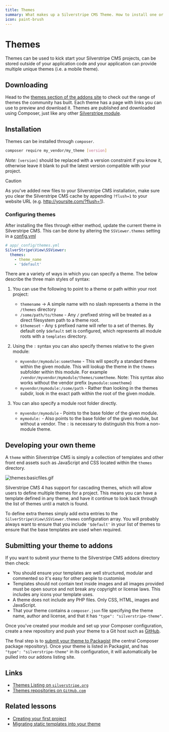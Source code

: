```yaml
---
title: Themes
summary: What makes up a Silverstripe CMS Theme. How to install one or write your own theme.
icon: paint-brush
---
```


# Themes

Themes can be used to kick start your Silverstripe CMS projects, can be stored outside of your application code and your
application can provide multiple unique themes (i.e. a mobile theme).

## Downloading

Head to the [themes section of the addons site](http://addons.silverstripe.org/add-ons?search=&type=theme) to check out the range of themes the
community has built. Each theme has a page with links you can use to preview and download it. Themes are published and downloaded using Composer,
just like any other [Silverstripe module](/developer_guides/extending/modules).

## Installation

Themes can be installed through `composer`.

```bash
composer require my_vendor/my_theme [version]
```

*Note:* `[version]` should be replaced with a version constraint if you know it, otherwise leave it blank to pull the latest version compatible with your project.

> [!CAUTION]
> As you've added new files to your Silverstripe CMS installation, make sure you clear the Silverstripe CMS cache by appending
> `?flush=1` to your website URL (e.g. <http://yoursite.com/?flush=1>).

### Configuring themes

After installing the files through either method, update the current theme in Silverstripe CMS. This can be done by
altering the `SSViewer.themes` setting in a [config.yml](../configuration)

```yml
# app/_config/themes.yml
SilverStripe\View\SSViewer:
  themes:
    - theme_name
    - '$default'
```

There are a variety of ways in which you can specify a theme. The below describe the three
main styles of syntax:

1. You can use the following to point to a theme or path within your root project:

    - `themename` -> A simple name with no slash represents a theme in the `/themes` directory
    - `/some/path/to/theme` - Any `/` prefixed string will be treated as a direct filesystem path to a theme root.
    - `$themeset` - Any `$` prefixed name will refer to a set of themes. By default only `$default` set is configured,
    which represents all module roots with a `templates` directory.

1. Using the `:` syntax you can also specify themes relative to the given module:

    - `myvendor/mymodule:sometheme` - This will specify a standard theme within the given module.
    This will lookup the theme in the `themes` subfolder within this module. For example
    `/vendor/myvendor/mymodule/themes/sometheme`.
    Note: This syntax also works without the vendor prefix (`mymodule:sometheme`)
    - `myvendor/mymodule:/some/path` - Rather than looking in the themes subdir, look in the
    exact path within the root of the given module.

1. You can also specify a module root folder directly.

    - `myvendor/mymodule` - Points to the base folder of the given module.
    - `mymodule:` - Also points to the base folder of the given module, but without a vendor.
    The `:` is necessary to distinguish this from a non-module theme.

## Developing your own theme

A `theme` within Silverstripe CMS is simply a collection of templates and other front end assets such as JavaScript and CSS located within the `themes` directory.

![themes:basicfiles.gif](../../_images/basicfiles.gif)

Silverstripe CMS 4 has support for cascading themes, which will allow users to define multiple themes for a project. This means you can have a template defined in any theme, and have it continue to look back through the list of themes until a match is found.

To define extra themes simply add extra entries to the `SilverStripe\View\SSViewer.themes` configuration array. You will probably always want to ensure that you include `'$default'` in your list of themes to ensure that the base templates are used when required.

## Submitting your theme to addons

If you want to submit your theme to the Silverstripe CMS addons directory then check:

- You should ensure your templates are well structured, modular and commented so it's easy for other people to customise
- Templates should not contain text inside images and all images provided must be open source and not break any
copyright or license laws. This includes any icons your template uses.
- A theme does not include any PHP files. Only CSS, HTML, images and JavaScript.
- That your theme contains a `composer.json` file specifying the theme name, author and license, and that it has `"type": "silverstripe-theme"`.

Once you've created your module and set up your Composer configuration, create a new repository and push your theme to a Git host such as [GitHub](https://github.com).

The final step is to [submit your theme to Packagist](https://packagist.org/about#how-to-submit-packages) (the central Composer package repository). Once your theme is listed in Packagist, and has `"type": "silverstripe-theme"` in its configuration, it will automatically be pulled into our addons listing site.

## Links

- [Themes Listing on `silverstripe.org`](http://addons.silverstripe.org/add-ons?search=&type=theme)
- [Themes repositories on `GitHub.com`](http://github.com/silverstripe-themes)

## Related lessons

- [Creating your first project](https://www.silverstripe.org/learn/lessons/v4/creating-your-first-project)
- [Migrating static templates into your theme](https://www.silverstripe.org/learn/lessons/v4/migrating-static-templates-into-your-theme-1)
